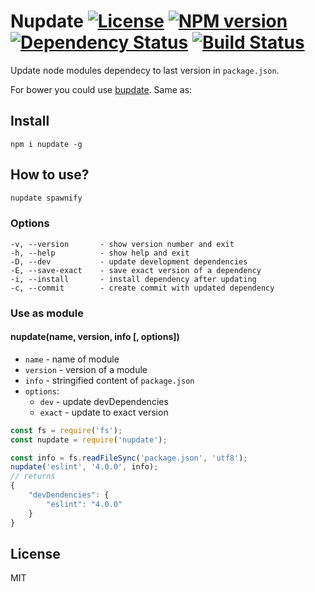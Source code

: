 # Nupdate [![License][LicenseIMGURL]][LicenseURL] [![NPM version][NPMIMGURL]][NPMURL] [![Dependency Status][DependencyStatusIMGURL]][DependencyStatusURL] [![Build Status][BuildStatusIMGURL]][BuildStatusURL]

Update node modules dependecy to last version in `package.json`.

For bower you could use [bupdate](https://github.com/coderaiser/bupdate "bupdate").
Same as:

## Install

```
npm i nupdate -g
```

## How to use?

```sh
nupdate spawnify
```

### Options

```
-v, --version       - show version number and exit
-h, --help          - show help and exit
-D, --dev           - update development dependencies
-E, --save-exact    - save exact version of a dependency
-i, --install       - install dependency after updating
-c, --commit        - create commit with updated dependency
```

### Use as module

#### nupdate(name, version, info [, options])
- `name` - name of module
- `version` - version of a module
- `info` - stringified content of `package.json`
- `options`: 
  - `dev` - update devDependencies
  - `exact` - update to exact version

```js
const fs = require('fs');
const nupdate = require('nupdate');

const info = fs.readFileSync('package.json', 'utf8');
nupdate('eslint', '4.0.0', info);
// returns
{
    "devDendencies": {
        "eslint": "4.0.0"
    }
}
```

## License

MIT

[NPMIMGURL]:                https://img.shields.io/npm/v/nupdate.svg?style=flat
[BuildStatusIMGURL]:        https://img.shields.io/travis/coderaiser/nupdate/master.svg?style=flat
[DependencyStatusIMGURL]:   https://img.shields.io/gemnasium/coderaiser/nupdate.svg?style=flat
[LicenseIMGURL]:            https://img.shields.io/badge/license-MIT-317BF9.svg?style=flat
[NPMURL]:                   https://npmjs.org/package/nupdate "npm"
[BuildStatusURL]:           https://travis-ci.org/coderaiser/nupdate  "Build Status"
[DependencyStatusURL]:      https://gemnasium.com/coderaiser/nupdate "Dependency Status"
[LicenseURL]:               https://tldrlegal.com/license/mit-license "MIT License"


